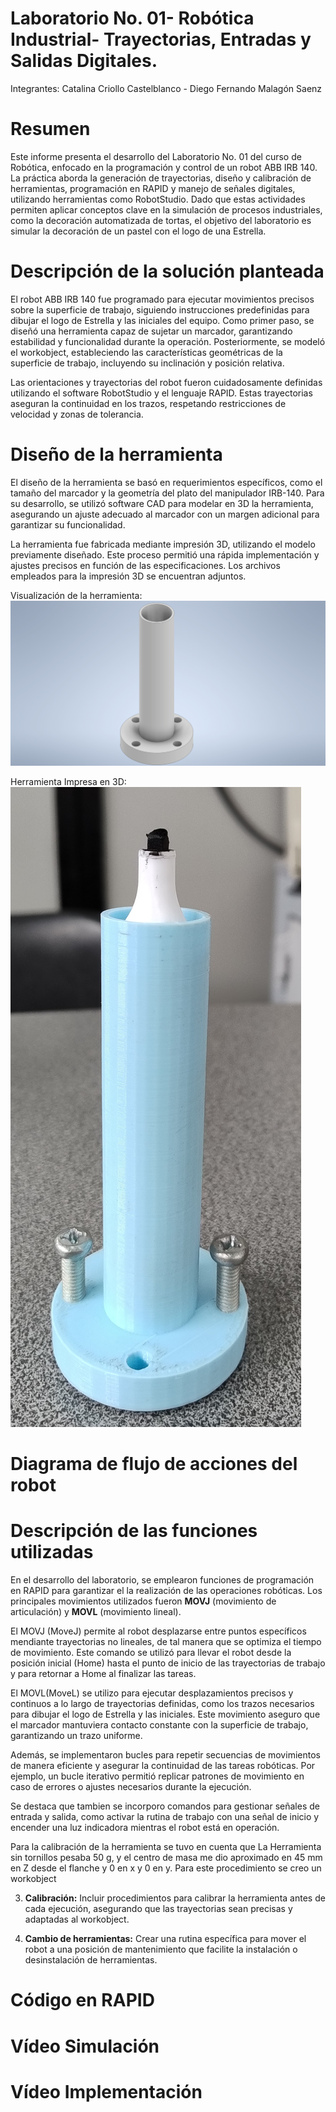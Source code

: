 # Laboratorio No. 01- Robótica Industrial- Trayectorias, Entradas y Salidas Digitales.

Integrantes: Catalina Criollo Castelblanco - Diego Fernando Malagón Saenz

# Resumen

Este informe presenta el desarrollo del Laboratorio No. 01 del curso de Robótica, enfocado en la programación y control de un robot ABB IRB 140. La práctica aborda la generación de trayectorias, diseño y calibración de herramientas, programación en RAPID y manejo de señales digitales, utilizando herramientas como RobotStudio. Dado que estas actividades permiten aplicar conceptos clave en la simulación de procesos industriales, como la decoración automatizada de tortas, el objetivo del laboratorio es simular la decoración de un pastel con el logo de una Estrella.

# Descripción de la solución planteada

El robot ABB IRB 140 fue programado para ejecutar movimientos precisos sobre la superficie de trabajo, siguiendo instrucciones predefinidas para dibujar el logo de Estrella y las iniciales del equipo. Como primer paso, se diseñó una herramienta capaz de sujetar un marcador, garantizando estabilidad y funcionalidad durante la operación. Posteriormente, se modeló el workobject, estableciendo las características geométricas de la superficie de trabajo, incluyendo su inclinación y posición relativa.

Las orientaciones y trayectorias del robot fueron cuidadosamente definidas utilizando el software RobotStudio y el lenguaje RAPID. Estas trayectorias aseguran la continuidad en los trazos, respetando restricciones de velocidad y zonas de tolerancia. 

# Diseño de la herramienta

El diseño de la herramienta se basó en requerimientos específicos, como el tamaño del marcador y la geometría del plato del manipulador IRB-140. Para su desarrollo, se utilizó software CAD para modelar en 3D la herramienta, asegurando un ajuste adecuado al marcador con un margen adicional para garantizar su funcionalidad.

La herramienta fue fabricada mediante impresión 3D, utilizando el modelo previamente diseñado. Este proceso permitió una rápida implementación y ajustes precisos en función de las especificaciones. Los archivos empleados para la impresión 3D se encuentran adjuntos.

Visualización de la herramienta:
![](https://github.com/CatalinaCriollo/Lab-1-Robotica/blob/e144e45669f19df76f8b95f1cc8341378924c9e6/Herramienta.png)

Herramienta Impresa en 3D:
![](https://github.com/CatalinaCriollo/Lab-1-Robotica/blob/72948781c26c7d7961540261a3f3e20e11702197/HerramientaF.jpg)


# Diagrama de flujo de acciones del robot




# Descripción de las funciones utilizadas

En el desarrollo del laboratorio, se emplearon funciones de programación en RAPID para garantizar el la realización de las operaciones robóticas. Los principales movimientos utilizados fueron **MOVJ** (movimiento de articulación) y **MOVL** (movimiento lineal). 

El MOVJ (MoveJ) permite al robot desplazarse entre puntos específicos mendiante trayectorias no lineales, de tal manera que se optimiza el tiempo de movimiento. Este comando se utilizó para llevar el robot desde la posición inicial (Home) hasta el punto de inicio de las trayectorias de trabajo y para retornar a Home al finalizar las tareas.

El MOVL(MoveL) se utilizo para ejecutar desplazamientos precisos y continuos a lo largo de trayectorias definidas, como los trazos necesarios para dibujar el logo de Estrella y las iniciales. Este movimiento aseguro que el marcador mantuviera contacto constante con la superficie de trabajo, garantizando un trazo uniforme.

Además, se implementaron bucles para repetir secuencias de movimientos de manera eficiente y asegurar la continuidad de las tareas robóticas. Por ejemplo, un bucle iterativo permitió replicar patrones de movimiento en caso de errores o ajustes necesarios durante la ejecución.

Se destaca que tambien se incorporo comandos para gestionar señales de entrada y salida, como activar la rutina de trabajo con una señal de inicio y encender una luz indicadora mientras el robot está en operación.

Para la calibración de la herramienta se tuvo en cuenta que La Herramienta sin tornillos pesaba 50 g, y el centro de masa me dio aproximado en 45 mm en Z desde el flanche y 0 en x y 0 en y. Para este procedimiento se creo un workobject

3. **Calibración:** Incluir procedimientos para calibrar la herramienta antes de cada ejecución, asegurando que las trayectorias sean precisas y adaptadas al workobject.

4. **Cambio de herramientas:** Crear una rutina específica para mover el robot a una posición de mantenimiento que facilite la instalación o desinstalación de herramientas.



# Código en RAPID

# Vídeo Simulación

# Vídeo Implementación
